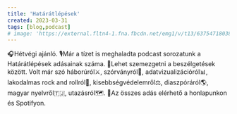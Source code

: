 ```yaml
---
title: 'Határátlépések'
created: 2023-03-31
tags: [blog,podcast]
# image: 'https://external.fltn4-1.fna.fbcdn.net/emg1/v/t13/6375471803802084597?url=https%3A%2F%2Fbgazrt.hu%2Fwp-content%2Fuploads%2F2023%2F03%2Fpodcast_hataratlepesek.jpg&fb_obo=1&utld=bgazrt.hu&stp=c0.5000x0.5000f_dst-jpg_flffffff_p800x417_q75&ccb=13-1&oh=06_AbHvItnQ-TTqHicUx2yLgauhRQjkN7AwT2FumuVDh-1HyA&oe=6437B7B6&_nc_sid=7ca135'
---
```


🎧Hétvégi ajánló.
🎙Már a tízet is meghaladta podcast sorozatunk a Határátlépések adásainak száma.
💬Lehet szemezgetni a beszélgetések között. Volt már szó háborúról⚔️, szórványról👥, adatvizualizációról📊, lakodalmas rock and rollról🤘, kisebbségvédelemről⚖️, diaszpóráról🌎, magyar nyelvről🇹🇯, utazásról🗺.
🔎Az összes adás elérhető a honlapunkon és Spotifyon.

<script>
  import { Spotify } from 'sveltekit-embed'
</script>

<br />

<Spotify spotifyLink="show/2lkg5vMtEinrFI8uBYNJsd" width="100%" />
